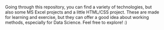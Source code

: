 Going through this repository, you can find a variety of technologies, but also some MS Excel projects and a little HTML/CSS project.
These are made for learning and exercise, but they can offer a good idea about working methods, especially for Data Science.
Feel free to explore! :)
